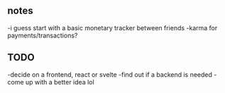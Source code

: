 ## notes
-i guess start with a basic monetary tracker between friends
-karma for payments/transactions?

## TODO
-decide on a frontend, react or svelte
-find out if a backend is needed
-come up with a better idea lol
